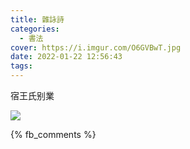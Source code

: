 ```yaml
---
title: 雜詠詩
categories:
  - 書法
cover: https://i.imgur.com/O6GVBwT.jpg
date: 2022-01-22 12:56:43
tags:
---
```


宿王氏别業

![](https://i.imgur.com/O6GVBwT.jpg)

{% fb_comments %}
